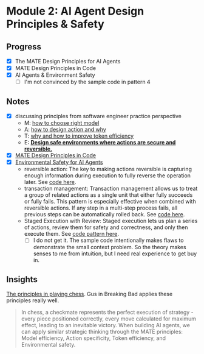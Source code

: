 # Module 2: AI Agent Design Principles & Safety

## Progress

- [x] The MATE Design Principles for AI Agents
- [x] MATE Design Principles in Code
- [x] AI Agents & Environment Safety
  - [ ] I'm not convinced by the sample code in pattern 4

## Notes

- [x] discussing principles from software engineer practice perspective
  - M: [how to choose right model](./01.the-mate-design-principle.md#m---model-efficiency)
  - A: [how to design action and why](./01.the-mate-design-principle.md#a---action-specificity)
  - T: [why and how to improve token efficiency](./01.the-mate-design-principle.md#t---token-efficiency)
  - E: [**Design safe environments where actions are secure and reversible.**](./01.the-mate-design-principle.md#e---environment-safety)
- [x] [MATE Design Principles in Code](./02.MATE%20Design%20Principles%20in%20Code.md)
- [x] [Environmental Safety for AI Agents](./03.ai-agent-and-environment-safety.md)
  - reversible action: The key to making actions reversible is capturing enough information during execution to fully reverse the operation later. See [code here](./03.ai-agent-and-environment-safety.md#pattern-1-reversible-actions).
  - transaction management: Transaction management allows us to treat a group of related actions as a single unit that either fully succeeds or fully fails. This pattern is especially effective when combined with reversible actions. If any step in a multi-step process fails, all previous steps can be automatically rolled back. See [code here](./03.ai-agent-and-environment-safety.md#pattern-2-transaction-management).
  - Staged Execution with Review: Staged execution lets us plan a series of actions, review them for safety and correctness, and only then execute them. See [code pattern here](./03.ai-agent-and-environment-safety.md#pattern-3-staged-execution-with-review).
    - [ ] I do not get it. The sample code intentionally makes flaws to demonstrate the small context problem. So the theory makes senses to me from intuition, but I need real experience to get buy in.

## Insights

[The principles in playing chess](https://www.coursera.org/learn/ai-agents-architecture-python/ungradedWidget/65nG7/mate-design-principles-in-code). Gus in Breaking Bad applies these principles really well.

> In chess, a checkmate represents the perfect execution of strategy - every piece positioned correctly, every move calculated for maximum effect, leading to an inevitable victory. When building AI agents, we can apply similar strategic thinking through the MATE principles: Model efficiency, Action specificity, Token efficiency, and Environmental safety.
